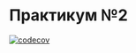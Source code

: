 # Практикум №2
[![codecov](https://codecov.io/gh/Piachonkin-Alex/EarleyAlgo/branch/main/graph/badge.svg?token=BM784MW54J)](https://codecov.io/gh/Piachonkin-Alex/EarleyAlgo)
